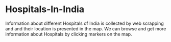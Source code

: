 # Hospitals-In-India
Information about different Hospitals of India is collected by web scrapping and and their location is presented in the map. We can browse and get more information about Hospitals by clicking markers on the map. 
